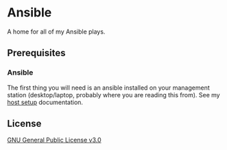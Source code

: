 # Ansible

A home for all of my Ansible plays.

## Prerequisites
### Ansible
The first thing you will need is an ansible installed on your management station (desktop/laptop, probably where you are reading this from). See my [host setup](https://docs.calebsargeant.com/en/latest/other/general/host-setup.html) documentation.

## License
[GNU General Public License v3.0](https://github.com/TempoChocolate/ansible-docker-firefly-iii/blob/master/LICENSE)
